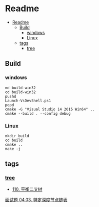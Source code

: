 # Readme

- [Readme](#readme)
  - [Build](#build)
    - [windows](#windows)
    - [Linux](#linux)
  - [tags](#tags)
    - [tree](#tree)
## Build

### windows

    md build-win32
    cd build-win32
    pushd
    Launch-VsDevShell.ps1
    popd
    cmake -G "Visual Studio 14 2015 Win64" ..
    cmake --build . --config debug

### Linux

    mkdir build
    cd build
    cmake ..
    make -j

## tags

### [tree](https://leetcode-cn.com/tag/tree/)

- [110. 平衡二叉树](https://leetcode-cn.com/problems/balanced-binary-tree/)

[面试题 04.03. 特定深度节点链表](https://leetcode-cn.com/problems/list-of-depth-lcci/)
